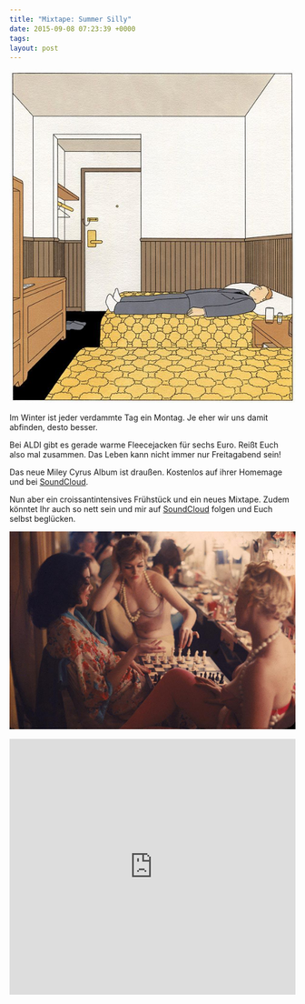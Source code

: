 ```yaml
---
title: "Mixtape: Summer Silly"
date: 2015-09-08 07:23:39 +0000
tags: 
layout: post
---
```

![alt](/content/images/2015/Sep/li.jpg)

Im Winter ist jeder verdammte Tag ein Montag. Je eher wir uns damit abfinden, desto besser. 

Bei ALDI gibt es gerade warme Fleecejacken für sechs Euro. Reißt Euch also mal zusammen. Das Leben kann nicht immer nur Freitagabend sein! 

Das neue Miley Cyrus Album ist draußen. Kostenlos auf ihrer Homemage und bei [SoundCloud](https://soundcloud.com/mileycyrus). 

Nun aber ein croissantintensives Frühstück und ein neues Mixtape. Zudem könntet Ihr auch so nett sein und mir auf <a href="https://soundcloud.com/bangpowwww">SoundCloud</a> folgen und Euch selbst beglücken.

![alt](/content/images/2015/Sep/GRRLS.jpg)

<iframe width="100%" height="450" scrolling="no" frameborder="no" src="https://w.soundcloud.com/player/?url=https%3A//api.soundcloud.com/playlists/132944714&amp;auto_play=false&amp;hide_related=false&amp;show_comments=true&amp;show_user=true&amp;show_reposts=false&amp;visual=true"></iframe>
